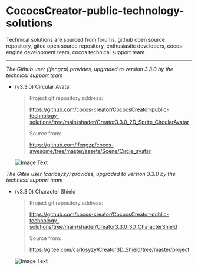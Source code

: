 # CococsCreator-public-technology-solutions

 Technical solutions are sourced from forums, github open source repository, gitee open source repository, enthusiastic developers, cocos engine development team, cocos technical support team. 

---
*The Github user (ifengzp) provides, upgraded to version 3.3.0 by the technical support team*

* (v3.3.0) Circular Avatar

  > Project git repository address: 
  >
  > https://github.com/cocos-creator/CococsCreator-public-technology-solutions/tree/main/shader/Creator3.3.0_2D_Sprite_CircularAvatar
  >
  > Source from: 
  >
  > https://github.com/ifengzp/cocos-awesome/tree/master/assets/Scene/Circle_avatar

  ![Image Text](https://github.com/cocos-creator/CococsCreator-public-technology-solutions/blob/main/image/20211208/2021120801.jpg)



*The Gitee user (carlosyzy) provides, upgraded to version 3.3.0 by the technical support team*

* (v3.3.0) Character Shield

  > Project git repository address: 
  >
  > https://github.com/cocos-creator/CococsCreator-public-technology-solutions/tree/main/shader/Creator3.3.0_3D_CharacterShield
  >
  > Source from: 
  >
  > https://gitee.com/carlosyzy/Creator3D_Shield/tree/master/project

  ![Image Text](https://github.com/cocos-creator/CococsCreator-public-technology-solutions/blob/main/gif/20211209/2021120901.gif)